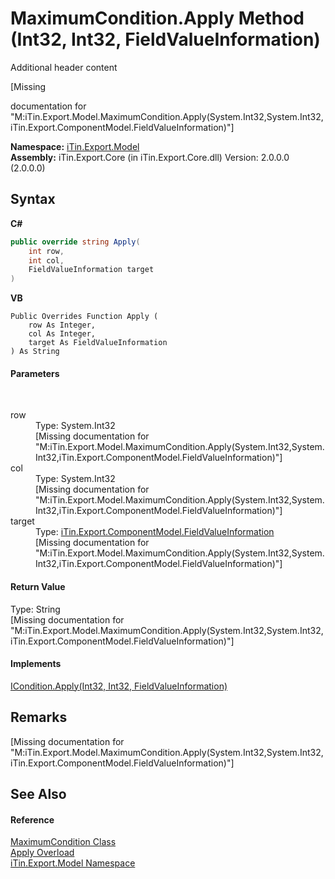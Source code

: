 # MaximumCondition.Apply Method (Int32, Int32, FieldValueInformation)
Additional header content 

\[Missing <summary> documentation for "M:iTin.Export.Model.MaximumCondition.Apply(System.Int32,System.Int32,iTin.Export.ComponentModel.FieldValueInformation)"\]

**Namespace:**&nbsp;<a href="N_iTin_Export_Model">iTin.Export.Model</a><br />**Assembly:**&nbsp;iTin.Export.Core (in iTin.Export.Core.dll) Version: 2.0.0.0 (2.0.0.0)

## Syntax

**C#**<br />
``` C#
public override string Apply(
	int row,
	int col,
	FieldValueInformation target
)
```

**VB**<br />
``` VB
Public Overrides Function Apply ( 
	row As Integer,
	col As Integer,
	target As FieldValueInformation
) As String
```


#### Parameters
&nbsp;<dl><dt>row</dt><dd>Type: System.Int32<br />\[Missing <param name="row"/> documentation for "M:iTin.Export.Model.MaximumCondition.Apply(System.Int32,System.Int32,iTin.Export.ComponentModel.FieldValueInformation)"\]</dd><dt>col</dt><dd>Type: System.Int32<br />\[Missing <param name="col"/> documentation for "M:iTin.Export.Model.MaximumCondition.Apply(System.Int32,System.Int32,iTin.Export.ComponentModel.FieldValueInformation)"\]</dd><dt>target</dt><dd>Type: <a href="T_iTin_Export_ComponentModel_FieldValueInformation">iTin.Export.ComponentModel.FieldValueInformation</a><br />\[Missing <param name="target"/> documentation for "M:iTin.Export.Model.MaximumCondition.Apply(System.Int32,System.Int32,iTin.Export.ComponentModel.FieldValueInformation)"\]</dd></dl>

#### Return Value
Type: String<br />\[Missing <returns> documentation for "M:iTin.Export.Model.MaximumCondition.Apply(System.Int32,System.Int32,iTin.Export.ComponentModel.FieldValueInformation)"\]

#### Implements
<a href="M_iTin_Export_Model_ICondition_Apply_2">ICondition.Apply(Int32, Int32, FieldValueInformation)</a><br />

## Remarks
\[Missing <remarks> documentation for "M:iTin.Export.Model.MaximumCondition.Apply(System.Int32,System.Int32,iTin.Export.ComponentModel.FieldValueInformation)"\]

## See Also


#### Reference
<a href="T_iTin_Export_Model_MaximumCondition">MaximumCondition Class</a><br /><a href="Overload_iTin_Export_Model_MaximumCondition_Apply">Apply Overload</a><br /><a href="N_iTin_Export_Model">iTin.Export.Model Namespace</a><br />